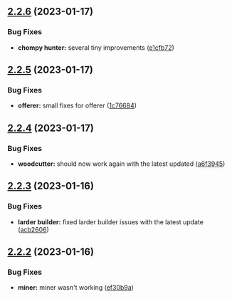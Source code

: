 ## [2.2.6](https://github.com/Torwent/wasp-free/compare/v2.2.5...v2.2.6) (2023-01-17)


### Bug Fixes

* **chompy hunter:** several tiny improvements ([e1cfb72](https://github.com/Torwent/wasp-free/commit/e1cfb72f00fdc89793eb7f864700990f94b2da73))



## [2.2.5](https://github.com/Torwent/wasp-free/compare/v2.2.4...v2.2.5) (2023-01-17)


### Bug Fixes

* **offerer:** small fixes for offerer ([1c76684](https://github.com/Torwent/wasp-free/commit/1c76684cbd861a09e5858f05adcd750afdf9da2c))



## [2.2.4](https://github.com/Torwent/wasp-free/compare/v2.2.3...v2.2.4) (2023-01-17)


### Bug Fixes

* **woodcutter:** should now work again with the latest updated ([a6f3945](https://github.com/Torwent/wasp-free/commit/a6f394518af0d9512a103ff24af7c5772325f8d5))



## [2.2.3](https://github.com/Torwent/wasp-free/compare/v2.2.2...v2.2.3) (2023-01-16)


### Bug Fixes

* **larder builder:** fixed larder builder issues with the latest update ([acb2606](https://github.com/Torwent/wasp-free/commit/acb2606ccd5bf1d4ed3fa7e89218c18b54613817))



## [2.2.2](https://github.com/Torwent/wasp-free/compare/v2.2.1...v2.2.2) (2023-01-16)


### Bug Fixes

* **miner:** miner wasn't working ([ef30b9a](https://github.com/Torwent/wasp-free/commit/ef30b9a620799f0e59ae62fe699bdbf96f45ea8a))



